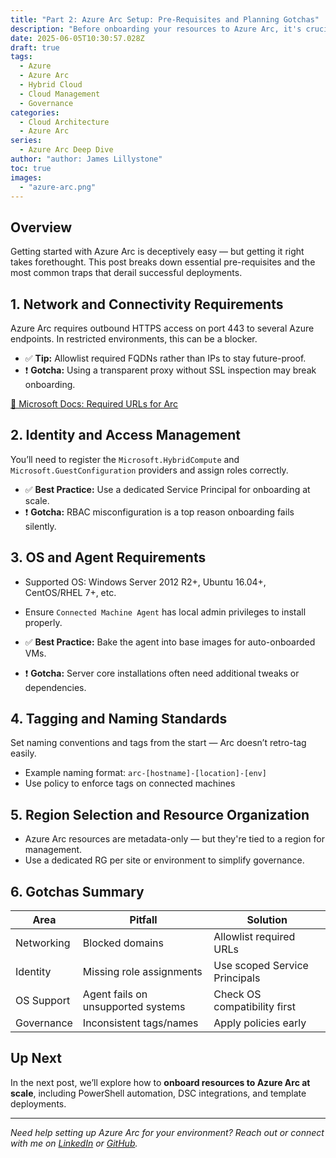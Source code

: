 ```yaml
---
title: "Part 2: Azure Arc Setup: Pre-Requisites and Planning Gotchas"
description: "Before onboarding your resources to Azure Arc, it's crucial to get the foundations right. This post covers connectivity, identity, OS requirements, and the most common planning oversights."
date: 2025-06-05T10:30:57.028Z
draft: true
tags:
  - Azure
  - Azure Arc
  - Hybrid Cloud
  - Cloud Management
  - Governance
categories:
  - Cloud Architecture
  - Azure Arc
series:
  - Azure Arc Deep Dive
author: "author: James Lillystone"
toc: true
images:
  - "azure-arc.png"
---
```

## Overview

Getting started with Azure Arc is deceptively easy — but getting it right takes forethought. This post breaks down essential pre-requisites and the most common traps that derail successful deployments.

## 1. Network and Connectivity Requirements

Azure Arc requires outbound HTTPS access on port 443 to several Azure endpoints. In restricted environments, this can be a blocker.

- ✅ **Tip:** Allowlist required FQDNs rather than IPs to stay future-proof.
- ❗ **Gotcha:** Using a transparent proxy without SSL inspection may break onboarding.

[🔗 Microsoft Docs: Required URLs for Arc](https://learn.microsoft.com/en-us/azure/azure-arc/servers/network-requirements)

## 2. Identity and Access Management

You’ll need to register the `Microsoft.HybridCompute` and `Microsoft.GuestConfiguration` providers and assign roles correctly.

- ✅ **Best Practice:** Use a dedicated Service Principal for onboarding at scale.
- ❗ **Gotcha:** RBAC misconfiguration is a top reason onboarding fails silently.

## 3. OS and Agent Requirements

- Supported OS: Windows Server 2012 R2+, Ubuntu 16.04+, CentOS/RHEL 7+, etc.
- Ensure `Connected Machine Agent` has local admin privileges to install properly.

- ✅ **Best Practice:** Bake the agent into base images for auto-onboarded VMs.
- ❗ **Gotcha:** Server core installations often need additional tweaks or dependencies.

## 4. Tagging and Naming Standards

Set naming conventions and tags from the start — Arc doesn’t retro-tag easily.

- Example naming format: `arc-[hostname]-[location]-[env]`
- Use policy to enforce tags on connected machines

## 5. Region Selection and Resource Organization

- Azure Arc resources are metadata-only — but they're tied to a region for management.
- Use a dedicated RG per site or environment to simplify governance.

## 6. Gotchas Summary

| Area              | Pitfall                            | Solution                          |
|-------------------|-------------------------------------|-----------------------------------|
| Networking        | Blocked domains                     | Allowlist required URLs           |
| Identity          | Missing role assignments            | Use scoped Service Principals     |
| OS Support        | Agent fails on unsupported systems  | Check OS compatibility first      |
| Governance        | Inconsistent tags/names             | Apply policies early              |

## Up Next

In the next post, we’ll explore how to **onboard resources to Azure Arc at scale**, including PowerShell automation, DSC integrations, and template deployments.

---

*Need help setting up Azure Arc for your environment? Reach out or connect with me on [LinkedIn](https://www.linkedin.com/in/YOUR-HANDLE) or [GitHub](https://github.com/BarryShtPeas).*